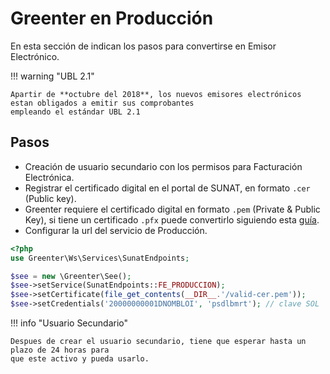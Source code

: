 # Greenter en Producción
En esta sección de indican los pasos para convertirse en Emisor Electrónico.

!!! warning "UBL 2.1"

    Apartir de **octubre del 2018**, los nuevos emisores electrónicos estan obligados a emitir sus comprobantes
    empleando el estándar UBL 2.1 

## Pasos
- Creación de usuario secundario con los permisos para Facturación Electrónica.
- Registrar el certificado digital en el portal de SUNAT, en formato `.cer` (Public key).
- Greenter requiere el certificado digital en formato `.pem` (Private & Public Key), si tiene un certificado `.pfx`
 puede convertirlo siguiendo esta [guía](https://github.com/thegreenter/xmldsig/blob/master/CONVERT.md).
- Configurar la url del servicio de Producción.

```php hl_lines="5"
<?php
use Greenter\Ws\Services\SunatEndpoints;

$see = new \Greenter\See();
$see->setService(SunatEndpoints::FE_PRODUCCION);
$see->setCertificate(file_get_contents(__DIR__.'/valid-cer.pem'));
$see->setCredentials('20000000001DNOMBLOI', 'psdlbmrt'); // clave SOL

```

!!! info "Usuario Secundario"

    Despues de crear el usuario secundario, tiene que esperar hasta un plazo de 24 horas para
    que este activo y pueda usarlo.
